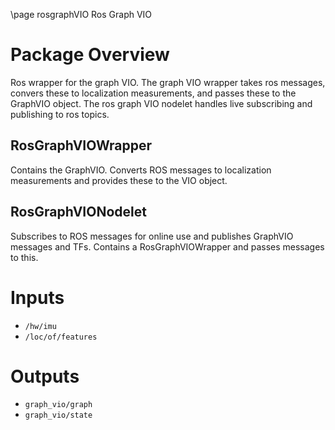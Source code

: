 \page rosgraphVIO Ros Graph VIO

# Package Overview
Ros wrapper for the graph VIO. The graph VIO wrapper takes ros messages, convers these to localization measurements, and passes these to the GraphVIO object. The ros graph VIO nodelet handles live subscribing and publishing to ros topics.

## RosGraphVIOWrapper
Contains the GraphVIO. Converts ROS messages to localization measurements and provides these to the VIO object.

## RosGraphVIONodelet
Subscribes to ROS messages for online use and publishes GraphVIO messages and TFs. Contains a RosGraphVIOWrapper and passes messages to this.

# Inputs
* `/hw/imu`
* `/loc/of/features`

# Outputs
* `graph_vio/graph`
* `graph_vio/state`
